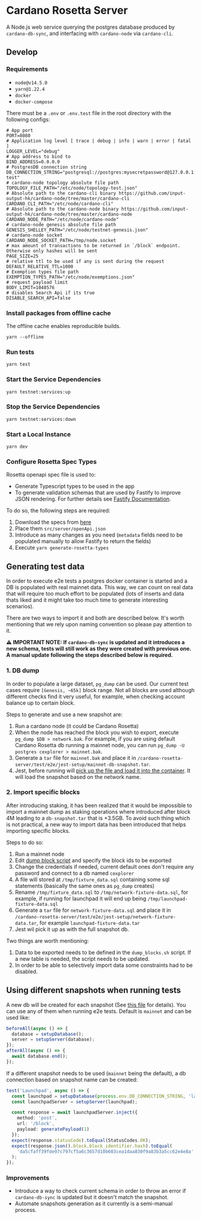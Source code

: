 # Cardano Rosetta Server

A Node.js web service querying the postgres database produced by `cardano-db-sync`,
and interfacing with `cardano-node` via `cardano-cli`.

## Develop

### Requirements

- `node@v14.5.0`
- `yarn@1.22.4`
- `docker`
- `docker-compose`

There must be a `.env` or `.env.test` file in the root directory with the following configs:

```
# App port
PORT=8080
# Application log level [ trace | debug | info | warn | error | fatal ]
LOGGER_LEVEL="debug"
# App address to bind to
BIND_ADDRESS=0.0.0.0
# PostgresDB connection string
DB_CONNECTION_STRING="postgresql://postgres:mysecretpassword@127.0.0.1:5432/cardano-test"
# cardano-node topology absolute file path
TOPOLOGY_FILE_PATH="/etc/node/topology-test.json"
# Absolute path to the cardano-cli binary https://github.com/input-output-hk/cardano-node/tree/master/cardano-cli
CARDANO_CLI_PATH="/etc/node/cardano-cli"
# Absolute path to the cardano-node binary https://github.com/input-output-hk/cardano-node/tree/master/cardano-node
CARDANO_NODE_PATH="/etc/node/cardano-node"
# cardano-node genesis absolute file path
GENESIS_SHELLEY_PATH="/etc/node/testnet-genesis.json"
# cardano-node socket
CARDANO_NODE_SOCKET_PATH=/tmp/node.socket
# max amount of transactions to be returned in `/block` endpoint. Otherwise only hashes will be sent
PAGE_SIZE=25
# relative ttl to be used if any is sent during the request
DEFAULT_RELATIVE_TTL=1000
# Exemption types file path
EXEMPTION_TYPES_PATH="/etc/node/exemptions.json"
# request payload limit
BODY_LIMIT=1048576
# disables Search Api if its true
DISABLE_SEARCH_API=false
```

### Install packages from offline cache

The offline cache enables reproducible builds.

```
yarn --offline
```

### Run tests

```
yarn test
```

### Start the Service Dependencies

```
yarn testnet:services:up
```

### Stop the Service Dependencies

```
yarn testnet:services:down
```

### Start a Local Instance

```
yarn dev
```

### Configure Rosetta Spec Types

Rosetta openapi spec file is used to:

- Generate Typescript types to be used in the app
- To generate validation schemas that are used by Fastify to improve JSON rendering. For further details see [Fastify Documentation](https://www.fastify.io/docs/v2.10.x/Validation-and-Serialization/#serialization).

To do so, the following steps are required:

1. Download the specs from [here](https://github.com/coinbase/rosetta-specifications/blob/master/api.json)
2. Place them `src/server/openApi.json`
3. Introduce as many changes as you need (`metadata` fields need to be populated manually to allow Fastify to return the fields)
4. Execute `yarn generate-rosetta-types`

## Generating test data

In order to execute e2e tests a postgres docker container is started and a DB is populated with real mainnet data. This way, we can count on real data that will require too much effort to be populated (lots of inserts and data thats liked and it might take too much time to generate interesting scenarios).

There are two ways to import it and both are described below. It's worth mentioning that we rely upon naming convention so please pay attention to it.

**⚠ IMPORTANT NOTE: If `cardano-db-sync` is updated and it introduces a new schema, tests will still work as they were created with previous one. A manual update following the steps described below is required.**

### 1. DB dump

In order to populate a large dataset, `pg_dump` can be used. Our current test cases require `[Genesis, ~65k]` block range. Not all blocks are used although different checks find it very useful, for example, when checking account balance up to certain block.

Steps to generate and use a new snapshot are:

1. Run a cardano node (it could be Cardano Rosetta)
2. When the node has reached the block you wish to export, execute `pg_dump $DB > network.bak`. For example, if you are using default Cardano Rosetta db running a mainnet node, you can run `pg_dump -U postgres cexplorer > mainnet.bak`.
3. Generate a `tar` file for `mainnet.bak` and place it in `/cardano-rosetta-server/test/e2e/jest-setup/mainnet-db-snapshot.tar`.
4. Jest, before running will [pick up the file and load it into the container](./test/e2e/jest-setup/docker.ts). It will load the snapshot based on the network name.

### 2. Import specific blocks

After introducing staking, it has been realized that it would be impossible to import a mainnet dump as staking operations where introduced after block 4M leading to a `db-snapshot.tar` that is +3.5GB. To avoid such thing which is not practical, a new way to import data has been introduced that helps importing specific blocks.

Steps to do so:

1. Run a mainnet node
2. Edit [dump block script](./test/e2e/block/dump_blocks.sh) and specify the block ids to be exported
3. Change the credentials if needed, current default ones don't require any password and connect to a db named `cexplorer`
4. A file will stored at `/tmp/fixture_data.sql` containing some sql statements (basically the same ones as `pg_dump` creates)
5. Rename `/tmp/fixture_data.sql` to `/tmp/network-fixture-data.sql`, for example, if running for launchpad it will end up being `/tmp/launchpad-fixture-data.sql`
6. Generate a `tar` file for `network-fixture-data.sql` and place it in `/cardano-rosetta-server/test/e2e/jest-setup/network-fixture-data.tar`, for example `launchpad-fixture-data.tar`
7. Jest wil pick it up as with the full snapshot db.

Two things are worth mentioning:

1. Data to be exported needs to be defined in the `dump_blocks.sh` script. If a new table is needed, the script needs to be updated.
2. In order to be able to selectively import data some constraints had to be disabled.

## Using different snapshots when running tests

A new db will be created for each snapshot (See [this file](./test/e2e/jest-setup/docker.ts) for details). You can use any of them when running e2e tests. Default is `mainnet` and can be used like:

```typescript
beforeAll(async () => {
  database = setupDatabase();
  server = setupServer(database);
});
afterAll(async () => {
  await database.end();
});
```

If a different snapshot needs to be used (`mainnet` being the default), a db connection based on snapshot name can be created:

```typescript
test('Launchpad', async () => {
  const launchpad = setupDatabase(process.env.DB_CONNECTION_STRING, 'launchpad');
  const launchpadServer = setupServer(launchpad);

  const response = await launchpadServer.inject({
    method: 'post',
    url: '/block',
    payload: generatePayload(1)
  });
  expect(response.statusCode).toEqual(StatusCodes.OK);
  expect(response.json().block.block_identifier.hash).toEqual(
    'da5cfaff39fde97c797cf5a6c3657d10b603cea1daa830f9a83b3a5cc62e4e8a'
  );
});
```

### Improvements

- Introduce a way to check current schema in order to throw an error if `cardano-db-sync` is updated but it doesn't match the snapshot.
- Automate snapshots generation as it currently is a semi-manual process.
